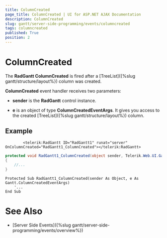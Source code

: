```yaml
---
title: ColumnCreated
page_title: ColumnCreated | UI for ASP.NET AJAX Documentation
description: ColumnCreated
slug: gantt/server-side-programming/events/columncreated
tags: columncreated
published: True
position: 2
---
```


# ColumnCreated


The __RadGantt ColumnCreated__ is fired after a [TreeList]({%slug gantt/structure/layout%}) column was created.

__ColumnCreated__ event handler receives two parameters:

* __sender__ is the __RadGantt__ control instance.

* __e__ is an object of type __ColumnCreatedEventArgs__. It gives you access to the created [TreeList]({%slug gantt/structure/layout%}) column.

## Example

````ASPNET
	    <telerik:RadGantt ID="RadGantt1" runat="server" OnColumnCreated="RadGantt1_ColumnCreated"></telerik:RadGantt>
````

````C#
protected void RadGantt1_ColumnCreated(object sender, Telerik.Web.UI.Gantt.ColumnCreatedEventArgs e)
{
    //...
}
````
````VB.NET
Protected Sub RadGantt1_ColumnCreated(sender As Object, e As Gantt.ColumnCreatedEventArgs)
    '...
End Sub
````


# See Also

 * [Server Side Events]({%slug gantt/server-side-programming/events/overview%})
